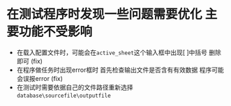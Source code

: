 # 在测试程序时发现一些问题需要优化 主要功能不受影响
- 在载入配置文件时，可能会在`active_sheet`这个输入框中出现[ ]中括号 删除即可 (fix)
- 在程序做任务时出现error框时 首先检查输出文件是否含有有效数据 程序可能会误报error (fix)
- 在测试时需要依据自己的文件路径重新选择 `database\sourcefile\outputfile`